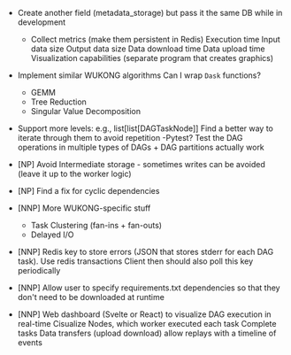 - Create another field (metadata_storage) but pass it the same DB while in development
    - Collect metrics (make them persistent in Redis)
        Execution time
        Input data size
        Output data size
        Data download time
        Data upload time
        Visualization capabilities (separate program that creates graphics)

- Implement similar WUKONG algorithms
    Can I wrap `Dask` functions?
    - GEMM
    - Tree Reduction
    - Singular Value Decomposition

- Support more levels: e.g., list[list[DAGTaskNode]]
    Find a better way to iterate through them to avoid repetition
 -Pytest? Test the DAG operations in multiple types of DAGs + DAG partitions actually work

- [NP] Avoid Intermediate storage - sometimes writes can be avoided (leave it up to the worker logic)

- [NP] Find a fix for cyclic dependencies

- [NNP] More WUKONG-specific stuff
    - Task Clustering (fan-ins + fan-outs)
    - Delayed I/O

- [NNP] Redis key to store errors (JSON that stores stderr for each DAG task). Use redis transactions
    Client then should also poll this key periodically
- [NNP] Allow user to specify requirements.txt dependencies so that they don't need to be downloaded at runtime

- [NNP] Web dashboard (Svelte or React) to visualize DAG execution in real-time
    Cisualize Nodes, which worker executed each task
    Complete tasks
    Data transfers (upload download)
    allow replays with a timeline of events